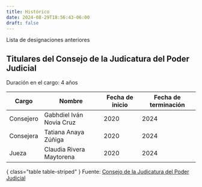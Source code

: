 ```yaml
---
title: Histórico
date: 2024-08-29T18:56:43-06:00
draft: false
---
```


Lista de designaciones anteriores

<!--more-->

## Titulares del Consejo de la Judicatura del Poder Judicial
Duración en el cargo: 4 años

| Cargo       | Nombre                          | Fecha de inicio | Fecha de terminación |
|-------------|---------------------------------|-----------------|----------------------|
| Consejero   | Gabhdiel Iván Novia Cruz        | 2020            | 2024                 |
| Consejera   | Tatiana Anaya Zúñiga            | 2020            | 2024                 |
| Jueza       | Claudia Rivera Maytorena        | 2020            | 2024                 |
{ class="table table-striped" }
Fuente: [Consejo de la Judicatura del Poder Judicial](https://www.cjj.gob.mx/)
